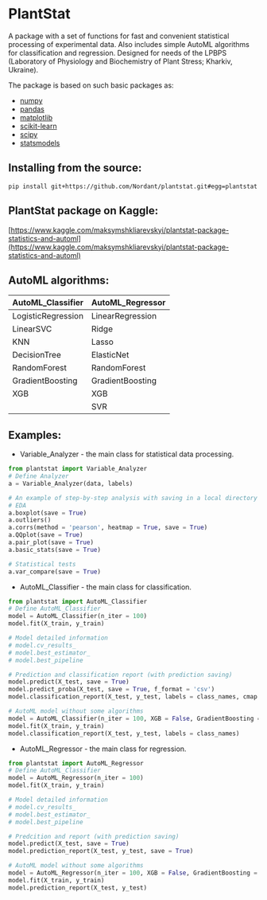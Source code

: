 # PlantStat

A package with a set of functions for fast and convenient statistical processing of experimental data. Also includes simple AutoML algorithms for classification and regression. Designed for needs of the LPBPS (Laboratory of Physiology and Biochemistry of Plant Stress; Kharkiv, Ukraine).

The package is based on such basic packages as:

- [numpy](https://numpy.org/)
- [pandas](https://pandas.pydata.org/)
- [matplotlib](https://matplotlib.org/)
- [scikit-learn](https://scikit-learn.org/stable/)
- [scipy](https://docs.scipy.org/doc/scipy/reference/index.html)
- [statsmodels](https://www.statsmodels.org/stable/index.html)

## Installing from the source:
`pip install git+https://github.com/Nordant/plantstat.git#egg=plantstat`

## PlantStat package on Kaggle:
[https://www.kaggle.com/maksymshkliarevskyi/plantstat-package-statistics-and-automl](https://www.kaggle.com/maksymshkliarevskyi/plantstat-package-statistics-and-automl)

## AutoML algorithms:
| AutoML_Classifier | AutoML_Regressor |
| --- | --- |
| LogisticRegression | LinearRegression |
| LinearSVC | Ridge |
| KNN | Lasso |
| DecisionTree | ElasticNet |
| RandomForest | RandomForest |
| GradientBoosting | GradientBoosting |
| XGB | XGB |
|  | SVR |

## Examples:
- Variable_Analyzer - the main class for statistical data processing.
```python
from plantstat import Variable_Analyzer
# Define Analyzer
a = Variable_Analyzer(data, labels)

# An example of step-by-step analysis with saving in a local directory
# EDA
a.boxplot(save = True)
a.outliers()
a.corrs(method = 'pearson', heatmap = True, save = True)
a.QQplot(save = True)
a.pair_plot(save = True)
a.basic_stats(save = True)

# Statistical tests
a.var_compare(save = True)
```

- AutoML_Classifier - the main class for classification.
```python
from plantstat import AutoML_Classifier
# Define AutoML_Classifier
model = AutoML_Classifier(n_iter = 100)
model.fit(X_train, y_train)

# Model detailed information
# model.cv_results_
# model.best_estimator_
# model.best_pipeline

# Prediction and classification report (with prediction saving)
model.predict(X_test, save = True)
model.predict_proba(X_test, save = True, f_format = 'csv')
model.classification_report(X_test, y_test, labels = class_names, cmap = 'cividis', save = True)

# AutoML model without some algorithms
model = AutoML_Classifier(n_iter = 100, XGB = False, GradientBoosting = False)
model.fit(X_train, y_train)
model.classification_report(X_test, y_test, labels = class_names)
```

- AutoML_Regressor - the main class for regression.
```python
from plantstat import AutoML_Regressor
# Define AutoML_Classifier
model = AutoML_Regressor(n_iter = 100)
model.fit(X_train, y_train)

# Model detailed information
# model.cv_results_
# model.best_estimator_
# model.best_pipeline

# Predcition and report (with prediction saving)
model.predict(X_test, save = True)
model.prediction_report(X_test, y_test, save = True)

# AutoML model without some algorithms
model = AutoML_Regressor(n_iter = 100, XGB = False, GradientBoosting = False)
model.fit(X_train, y_train)
model.prediction_report(X_test, y_test)
```
